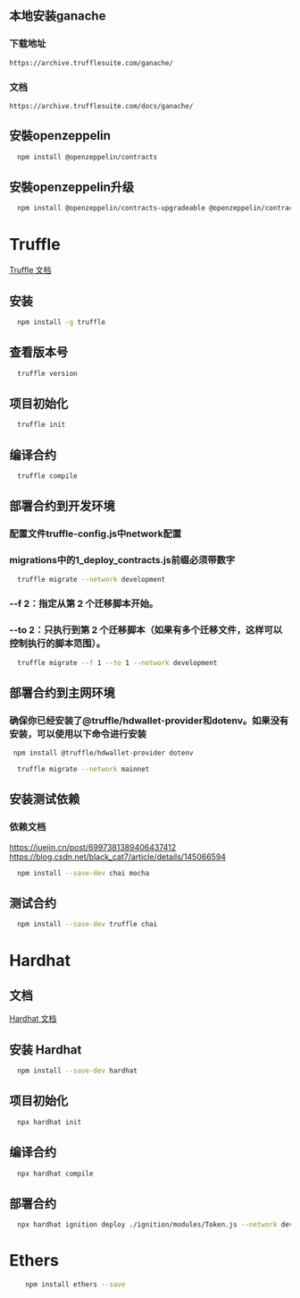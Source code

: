 ## 本地安装ganache
### 下载地址
```
https://archive.trufflesuite.com/ganache/
```

### 文档
```
https://archive.trufflesuite.com/docs/ganache/
```
## 安裝openzeppelin
```bash
  npm install @openzeppelin/contracts
```
## 安裝openzeppelin升级
```bash
  npm install @openzeppelin/contracts-upgradeable @openzeppelin/contracts
```

# Truffle

[Truffle 文档](https://archive.trufflesuite.com/docs/truffle/)


## 安装
```bash
  npm install -g truffle
```

## 查看版本号
```bash
  truffle version
```

## 项目初始化
```bash
  truffle init
```
## 编译合约
```bash
  truffle compile
```

## 部署合约到开发环境
### 配置文件truffle-config.js中network配置
### migrations中的1_deploy_contracts.js前缀必须带数字
```bash
  truffle migrate --network development
```
### --f 2：指定从第 2 个迁移脚本开始。
### --to 2：只执行到第 2 个迁移脚本（如果有多个迁移文件，这样可以控制执行的脚本范围）。
```bash
  truffle migrate --f 1 --to 1 --network development
```

## 部署合约到主网环境
### 确保你已经安装了@truffle/hdwallet-provider和dotenv。如果没有安装，可以使用以下命令进行安装
```bash
 npm install @truffle/hdwallet-provider dotenv
```

```bash
  truffle migrate --network mainnet
```

## 安装测试依赖
### 依赖文档
https://juejin.cn/post/6997381389406437412
https://blog.csdn.net/black_cat7/article/details/145066594
```bash
  npm install --save-dev chai mocha
```

## 测试合约
```bash
  npm install --save-dev truffle chai
```


# Hardhat

## 文档
[Hardhat 文档](https://hardhat.org/docs)

## 安装 Hardhat
```bash
  npm install --save-dev hardhat
```

## 项目初始化
```bash
  npx hardhat init
```

## 编译合约
```bash
  npx hardhat compile
```

## 部署合约
```bash
  npx hardhat ignition deploy ./ignition/modules/Token.js --network development
```

# Ethers
```bash
    npm install ethers --save
```
